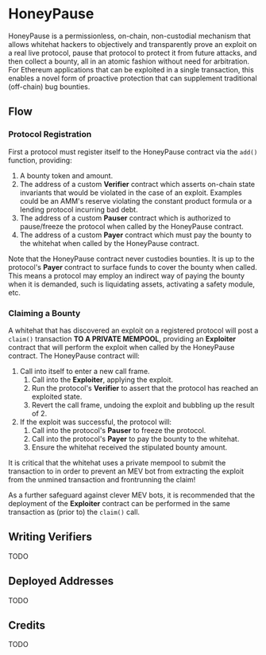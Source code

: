 # HoneyPause

HoneyPause is a permissionless, on-chain, non-custodial mechanism that allows whitehat hackers to objectively and transparently prove an exploit on a real live protocol, pause that protocol to protect it from future attacks, and then collect a bounty, all in an atomic fashion without need for arbitration. For Ethereum applications that can be exploited in a single transaction, this enables a novel form of proactive protection that can supplement traditional (off-chain) bug bounties.

## Flow

### Protocol Registration
First a protocol must register itself to the HoneyPause contract via the `add()` function, providing:

1. A bounty token and amount.
2. The address of a custom **Verifier** contract which asserts on-chain state invariants that would be violated in the case of an exploit. Examples could be an AMM's reserve violating the constant product formula or a lending protocol incurring bad debt.
3. The address of a custom **Pauser** contract which is authorized to pause/freeze the protocol when called by the HoneyPause contract.
4. The address of a custom **Payer** contract which must pay the bounty to the whitehat when called by the HoneyPause contract. 

Note that the HoneyPause contract never custodies bounties. It is up to the protocol's **Payer** contract to surface funds to cover the bounty when called. This means a protocol may employ an indirect way of paying the bounty when it is demanded, such is liquidating assets, activating a safety module, etc.

### Claiming a Bounty
A whitehat that has discovered an exploit on a registered protocol will post a `claim()` transaction **TO A PRIVATE MEMPOOL**, providing an **Exploiter** contract that will perform the exploit when called by the HoneyPause contract. The HoneyPause contract will:

1. Call into itself to enter a new call frame.
    1. Call into the **Exploiter**, applying the exploit.
    2. Run the protocol's **Verifier** to assert that the protocol has reached an exploited state.
    3. Revert the call frame, undoing the exploit and bubbling up the result of 2.
2. If the exploit was successful, the protocol will:
    1. Call into the protocol's **Pauser** to freeze the protocol.
    2. Call into the protocol's **Payer** to pay the bounty to the whitehat.
    3. Ensure the whitehat received the stipulated bounty amount.


It is critical that the whitehat uses a private mempool to submit the transaction to in order to prevent an MEV bot from extracting the exploit from the unmined transaction and frontrunning the claim!

As a further safeguard against clever MEV bots, it is recommended that the deployment of the **Exploiter** contract can be performed in the same transaction as (prior to) the `claim()` call. 


## Writing Verifiers

TODO

## Deployed Addresses
TODO

## Credits
TODO